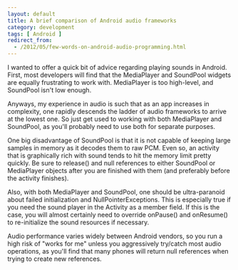 ```yaml
---
layout: default
title: A brief comparison of Android audio frameworks
category: development
tags: [ Android ]
redirect_from:
  - /2012/05/few-words-on-android-audio-programming.html
---
```


I wanted to offer a quick bit of advice regarding playing sounds in Android.
First, most developers will find that the MediaPlayer and SoundPool widgets
are equally frustrating to work with. MediaPlayer is too high-level, and
SoundPool isn't low enough.

Anyways, my experience in audio is such that as an app increases in
complexity, one rapidly descends the ladder of audio frameworks to arrive at
the lowest one. So just get used to working with both MediaPlayer and
SoundPool, as you'll probably need to use both for separate purposes.

One big disadvantage of SoundPool is that it is not capable of keeping large
samples in memory as it decodes them to raw PCM. Even so, an activity that is
graphically rich with sound tends to hit the memory limit pretty quickly. Be
sure to release() and null references to either SoundPool or MediaPlayer
objects after you are finished with them (and preferably before the activity
finishes).

Also, with both MediaPlayer and SoundPool, one should be ultra-paranoid about
failed initialization and NullPointerExceptions. This is especially true if
you need the sound player in the Activity as a member field. If this is the
case, you will almost certainly need to override onPause() and onResume() to
re-initialize the sound resources if necessary.

Audio performance varies widely between Android vendors, so you run a high
risk of "works for me" unless you aggressively try/catch most audio
operations, as you'll find that many phones will return null references when
trying to create new references.
